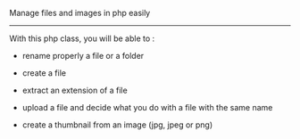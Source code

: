 Manage files and images in php easily
_____________________________________

With this php class, you will be able to :

- rename properly a file or a folder

- create a file

- extract an extension of a file

- upload a file and decide what you do with a file with the same name

- create a thumbnail from an image (jpg, jpeg or png)







